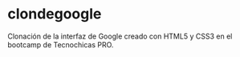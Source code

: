 # clondegoogle
Clonación de la interfaz de Google creado con HTML5 y CSS3 en el bootcamp de Tecnochicas PRO.
